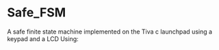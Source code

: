 # Safe_FSM
A safe finite state machine implemented on the Tiva c launchpad using a keypad and a LCD
Using:

